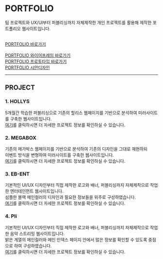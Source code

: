 # PORTFOLIO

팀 프로젝트와 UX/UI부터 퍼블리싱까지 자체제작한 개인 프로젝트를 활용해 제작한 포트폴리오 웹사이트입니다.<br><br>

[PORTFOLIO 바로가기](https://eunbi1228.github.io/PORTFOLIO/index.html)<br><br>
[PORTFOLIO 와이어프레임 바로가기](https://ovenapp.io/view/AhxIOUSlZlNvUD75x1k3kUTGw3GZyGv5/CZj9D)<br>
[PORTFOLIO 프로토타입 바로가기](https://ovenapp.io/view/K9FY0OqeBXJJbZ7cmuPsHl4wmTVNIJfK/t6NJ7)<br>
[PORTFOLIO 시안디자인](https://github.com/eunbi1228/PORTFOLIO/tree/main/photoshop)<br>
<hr>

## PROJECT

### 1. HOLLYS
5개월간 학습한 퍼블리싱으로 기존의 할리스 웹페이지를 기반으로 분석하여 미러사이트를 구축한 웹사이트입니다.<br>
[여기](https://github.com/eunbi1228/HOLLYS)를 클릭하시면 더 자세한 프로젝트 정보를 확인하실 수 있습니다.
### 2. MEGABOX
기존의 메가박스 웹페이지를 기반으로 분석하여 기존의 디자인을 그대로 재현하되<br>이벤트 방식을 변형하여 미러사이트를 구축한 웹사이트입니다.<br>
[여기](https://github.com/eunbi1228/MEGABOX)를 클릭하시면 더 자세한 프로젝트 정보를 확인하실 수 있습니다.
### 3. EB-ENT
기본적인 UI/UX 디자인부터 직접 제작한 로고와 배너, 퍼블리싱까지 자체제작으로 작업한 엔터테인먼트 웹사이트입니다.<br>
심플한 블랙 메인컬러의 디자인과 필요한 정보들을 위주로 구성하였습니다.<br>
[여기](https://github.com/eunbi1228/EB-ENT)를 클릭하시면 더 자세한 프로젝트 정보를 확인하실 수 있습니다.
### 4. Pli
기본적인 UI/UX 디자인부터 직접 제작한 로고와 배너, 퍼블리싱까지 자체제작으로 작업한 음악 스트리밍 웹사이트입니다.<br>
밝은 계열의 메인컬러와 메인 인덱스 페이지 안에서 많은 정보를 확인할 수 있도록 중점으로 하여 구성하였습니다.<br>
[여기](https://github.com/eunbi1228/Pli)를 클릭하시면 더 자세한 프로젝트 정보를 확인하실 수 있습니다.
